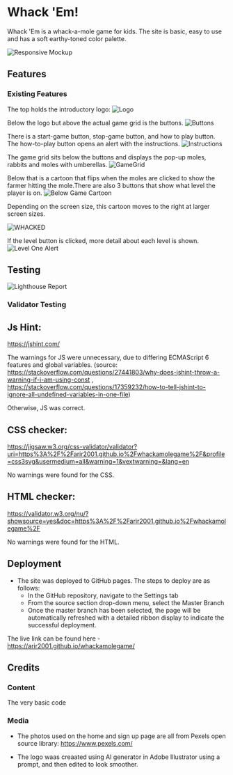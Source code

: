 # Whack 'Em!

Whack 'Em is a whack-a-mole game for kids. The site is basic, easy to use and has a soft earthy-toned color palette. 


![Responsive Mockup](assets/images/amiresponsive.png)
## Features 


### Existing Features

The top holds the introductory logo: 
![Logo](assets/images/logoreadme.png )

Below the logo but above the actual game grid is the buttons. 
![Buttons](assets/images/buttonsreadme.png)

There is a start-game button, stop-game button, and how to play button. The how-to-play button opens an alert with the instructions.
![Instructions](assets/images/instructions.png)

The game grid sits below the buttons and displays the pop-up moles, rabbits and moles with umberellas. 
![GameGrid](assets/images/gamegrid.png)

Below that is a cartoon that flips when the moles are clicked to show the farmer hitting the mole.There are also 3 buttons that show what level the player is on.
![Below Game Cartoon](assets/images/below.png) 

Depending on the screen size, this cartoon moves to the right at larger screen sizes. 

![WHACKED](assets/images/WHACKED.png) 

If the level button is clicked, more detail about each level is shown. 
![Level One Alert](assets/images/leveloneshow.png)


## Testing 
![Lighthouse Report](assets/images/ligthousereport.png)


### Validator Testing 

## Js Hint:
https://jshint.com/

The warnings for JS were unnecessary, due to differing ECMAScript 6 features and global variables. (source: https://stackoverflow.com/questions/27441803/why-does-jshint-throw-a-warning-if-i-am-using-const , https://stackoverflow.com/questions/17359232/how-to-tell-jshint-to-ignore-all-undefined-variables-in-one-file)

Otherwise, JS was correct. 

## CSS checker:
https://jigsaw.w3.org/css-validator/validator?uri=https%3A%2F%2Farir2001.github.io%2Fwhackamolegame%2F&profile=css3svg&usermedium=all&warning=1&vextwarning=&lang=en

No warnings were found for the CSS.

## HTML checker:
https://validator.w3.org/nu/?showsource=yes&doc=https%3A%2F%2Farir2001.github.io%2Fwhackamolegame%2F

No warnings were found for the HTML.


## Deployment

- The site was deployed to GitHub pages. The steps to deploy are as follows: 
  - In the GitHub repository, navigate to the Settings tab 
  - From the source section drop-down menu, select the Master Branch
  - Once the master branch has been selected, the page will be automatically refreshed with a detailed ribbon display to indicate the successful deployment. 

The live link can be found here - https://arir2001.github.io/whackamolegame/


## Credits 

### Content 

The very basic code 
### Media

- The photos used on the home and sign up page are all from Pexels open source library: https://www.pexels.com/

- The logo waas creaated using AI generator in Adobe Illustrator using a prompt, and then edited to look smoother.



